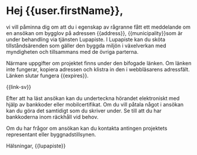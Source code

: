 # Hej {{user.firstName}},

vi vill p&aring;minna dig om att du i egenskap av r&aring;granne f&aring;tt ett meddelande om en ans&ouml;kan om bygglov p&aring; adressen {{address}}, {{municipality}}som &auml;r under behandling via tj&auml;nsten Lupapiste. I Lupapiste kan du sk&ouml;ta tillst&aring;nds&auml;renden som g&auml;ller den byggda milj&ouml;n i v&auml;xelverkan med myndigheten och tillsammans med de &ouml;vriga parterna.  

N&auml;rmare uppgifter om projektet finns under den bifogade l&auml;nken. Om l&auml;nken inte fungerar, kopiera adressen och klistra in den i webbl&auml;sarens adressf&auml;lt. L&auml;nken slutar fungera {{expires}}.

{{link-sv}}

Efter att ha l&auml;st ans&ouml;kan kan du underteckna h&ouml;randet elektroniskt med hj&auml;lp av bankkoder eller mobilcertifikat. Om du vill p&aring;tala n&aring;got i ans&ouml;kan kan du g&ouml;ra det samtidigt som du skriver under. Se till att du har bankkoderna inom r&auml;ckh&aring;ll vid behov.

Om du har fr&aring;gor om ans&ouml;kan kan du kontakta antingen projektets representant eller byggnadstillsynen. 

H&auml;lsningar,
{{lupapiste}}